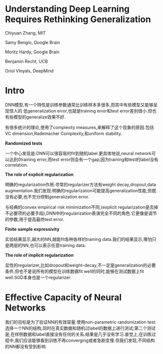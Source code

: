 # Understanding Deep Learning Requires Rethinking Generalization

Chiyuan Zhang, MIT

Samy Bengio, Google Brain

Moritz Hardy, Google Brain

Benjamin Recht, UCB

Oriol VInyals, DeepMind

# Intro

DNN模型,有一个特性是训练参数通常比训练样本多很多,而其中有些模型又能够呈现惊人的 低generalization error,也就是training error和test error差别很小.但也有些模型的generalize效果不好.

有很多统计的理论,使用了complexity measures,来解释了这个现象的原因.包括VC dimension,Rademacher Complexity,和uniform stability.

**Randomized tests**

一个中心发现是:DNN可以很容易的fit到随机label.更具体地说,neural network可以达到0training error,而test error则会有一个gap,因为training和test的label没有correlation.

**The role of explicit regularization**

明确的regularization作用:寻常的regularizer方法有weight decay,dropout,data augmentation.我们发现:明确的regularization可能提高generalization性能,但既没有必要,也不充分控制generalization error.

与经典的convex empirical risk minimization不同,(explicit regularization是去掉不必要项的必要手段),DNN中的regularization表演完全不同的角色.它更像是调节的参数,用于提高最终test error.

**Finite sample expressivity**

实验结果显示,越大的NN,越能fit各种各样的training data.我们的结果显示,哪怕只是两层的NN,也可以表示任意training data.

**The role of implicit regularization**

显性的regularizer,比如dropout和weight-decay,不一定是generalization的必要条件,但也不是说所有的模型在训练数据fit well的同时,能够在测试数据上fit well.SGD本身也是一个regularizer.

# Effective Capacity of Neural Networks

我们的目标是为了验证NN的有效容量.使用non-parametric randomization test:选择一个NN的结构,同时在真实数据和随机过label的数据上进行测试;第二个测试是,在样例数据和label直接没有任何的关系.结果是几乎没有学习.直觉上,在训练过程中,我们应该能够看到训练不再converging或者急剧变慢.但我们发现,不同结构的NN都没有受到影响.

